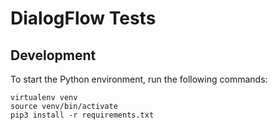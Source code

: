 # DialogFlow Tests

## Development

To start the Python environment, run the following commands:

```
virtualenv venv
source venv/bin/activate
pip3 install -r requirements.txt
```
